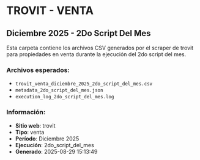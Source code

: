 # TROVIT - VENTA
## Diciembre 2025 - 2Do Script Del Mes

Esta carpeta contiene los archivos CSV generados por el scraper de trovit 
para propiedades en venta durante la ejecución del 2do script del mes.

### Archivos esperados:
- `trovit_venta_diciembre_2025_2do_script_del_mes.csv`
- `metadata_2do_script_del_mes.json`
- `execution_log_2do_script_del_mes.log`

### Información:
- **Sitio web**: trovit
- **Tipo**: venta
- **Período**: Diciembre 2025
- **Ejecución**: 2do_script_del_mes
- **Generado**: 2025-08-29 15:13:49
